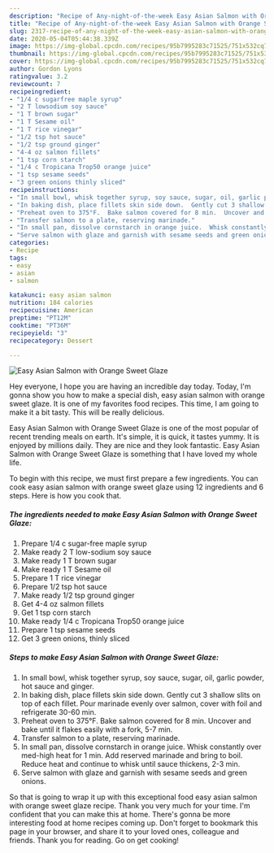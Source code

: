 ```yaml
---
description: "Recipe of Any-night-of-the-week Easy Asian Salmon with Orange Sweet Glaze"
title: "Recipe of Any-night-of-the-week Easy Asian Salmon with Orange Sweet Glaze"
slug: 2317-recipe-of-any-night-of-the-week-easy-asian-salmon-with-orange-sweet-glaze
date: 2020-05-04T05:44:38.339Z
image: https://img-global.cpcdn.com/recipes/95b7995283c71525/751x532cq70/easy-asian-salmon-with-orange-sweet-glaze-recipe-main-photo.jpg
thumbnail: https://img-global.cpcdn.com/recipes/95b7995283c71525/751x532cq70/easy-asian-salmon-with-orange-sweet-glaze-recipe-main-photo.jpg
cover: https://img-global.cpcdn.com/recipes/95b7995283c71525/751x532cq70/easy-asian-salmon-with-orange-sweet-glaze-recipe-main-photo.jpg
author: Gordon Lyons
ratingvalue: 3.2
reviewcount: 7
recipeingredient:
- "1/4 c sugarfree maple syrup"
- "2 T lowsodium soy sauce"
- "1 T brown sugar"
- "1 T Sesame oil"
- "1 T rice vinegar"
- "1/2 tsp hot sauce"
- "1/2 tsp ground ginger"
- "4-4 oz salmon fillets"
- "1 tsp corn starch"
- "1/4 c Tropicana Trop50 orange juice"
- "1 tsp sesame seeds"
- "3 green onions thinly sliced"
recipeinstructions:
- "In small bowl, whisk together syrup, soy sauce, sugar, oil, garlic powder, hot sauce and ginger."
- "In baking dish, place fillets skin side down.  Gently cut 3 shallow slits on top of each fillet.  Pour marinade evenly over salmon, cover with foil and refrigerate 30-60 min."
- "Preheat oven to 375°F.  Bake salmon covered for 8 min.  Uncover and bake until it flakes easily with a fork, 5-7 min."
- "Transfer salmon to a plate, reserving marinade."
- "In small pan, dissolve cornstarch in orange juice.  Whisk constantly over med-high heat for 1 min.  Add reserved marinade and bring to boil.  Reduce heat and continue to whisk until sauce thickens, 2-3 min."
- "Serve salmon with glaze and garnish with sesame seeds and green onions."
categories:
- Recipe
tags:
- easy
- asian
- salmon

katakunci: easy asian salmon 
nutrition: 184 calories
recipecuisine: American
preptime: "PT12M"
cooktime: "PT36M"
recipeyield: "3"
recipecategory: Dessert

---
```



![Easy Asian Salmon with Orange Sweet Glaze](https://img-global.cpcdn.com/recipes/95b7995283c71525/751x532cq70/easy-asian-salmon-with-orange-sweet-glaze-recipe-main-photo.jpg)

Hey everyone, I hope you are having an incredible day today. Today, I'm gonna show you how to make a special dish, easy asian salmon with orange sweet glaze. It is one of my favorites food recipes. This time, I am going to make it a bit tasty. This will be really delicious.



Easy Asian Salmon with Orange Sweet Glaze is one of the most popular of recent trending meals on earth. It's simple, it is quick, it tastes yummy. It is enjoyed by millions daily. They are nice and they look fantastic. Easy Asian Salmon with Orange Sweet Glaze is something that I have loved my whole life.


To begin with this recipe, we must first prepare a few ingredients. You can cook easy asian salmon with orange sweet glaze using 12 ingredients and 6 steps. Here is how you cook that.

<!--inarticleads1-->

##### The ingredients needed to make Easy Asian Salmon with Orange Sweet Glaze:

1. Prepare 1/4 c sugar-free maple syrup
1. Make ready 2 T low-sodium soy sauce
1. Make ready 1 T brown sugar
1. Make ready 1 T Sesame oil
1. Prepare 1 T rice vinegar
1. Prepare 1/2 tsp hot sauce
1. Make ready 1/2 tsp ground ginger
1. Get 4-4 oz salmon fillets
1. Get 1 tsp corn starch
1. Make ready 1/4 c Tropicana Trop50 orange juice
1. Prepare 1 tsp sesame seeds
1. Get 3 green onions, thinly sliced




<!--inarticleads2-->

##### Steps to make Easy Asian Salmon with Orange Sweet Glaze:

1. In small bowl, whisk together syrup, soy sauce, sugar, oil, garlic powder, hot sauce and ginger.
1. In baking dish, place fillets skin side down.  Gently cut 3 shallow slits on top of each fillet.  Pour marinade evenly over salmon, cover with foil and refrigerate 30-60 min.
1. Preheat oven to 375°F.  Bake salmon covered for 8 min.  Uncover and bake until it flakes easily with a fork, 5-7 min.
1. Transfer salmon to a plate, reserving marinade.
1. In small pan, dissolve cornstarch in orange juice.  Whisk constantly over med-high heat for 1 min.  Add reserved marinade and bring to boil.  Reduce heat and continue to whisk until sauce thickens, 2-3 min.
1. Serve salmon with glaze and garnish with sesame seeds and green onions.




So that is going to wrap it up with this exceptional food easy asian salmon with orange sweet glaze recipe. Thank you very much for your time. I'm confident that you can make this at home. There's gonna be more interesting food at home recipes coming up. Don't forget to bookmark this page in your browser, and share it to your loved ones, colleague and friends. Thank you for reading. Go on get cooking!
